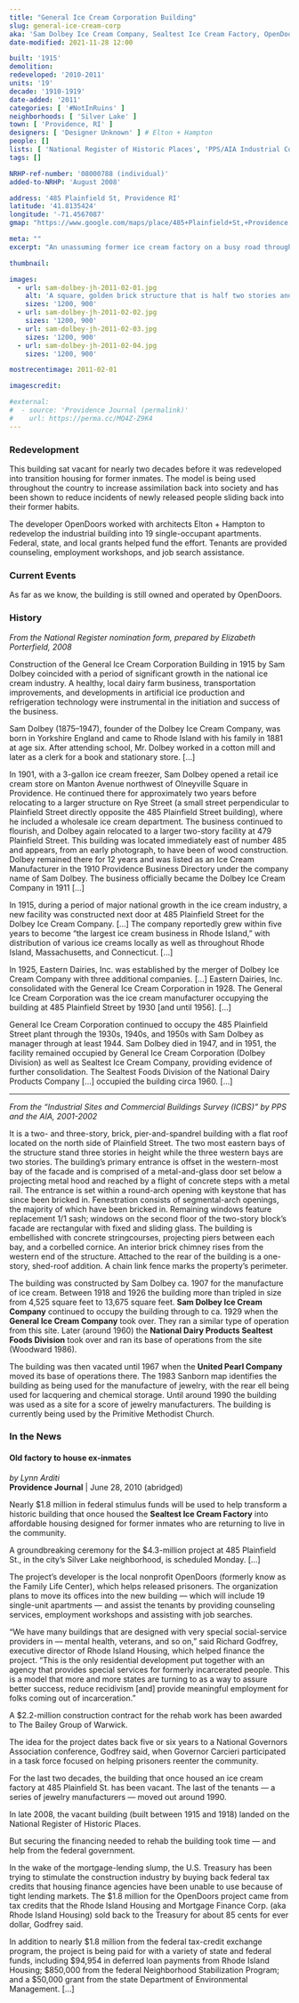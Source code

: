 ```yaml
---
title: "General Ice Cream Corporation Building"
slug: general-ice-cream-corp
aka: 'Sam Dolbey Ice Cream Company, Sealtest Ice Cream Factory, OpenDoors RI'
date-modified: 2021-11-28 12:00

built: '1915'
demolition:
redeveloped: '2010-2011'
units: '19'
decade: '1910-1919'
date-added: '2011'
categories: [ '#NotInRuins' ]
neighborhoods: [ 'Silver Lake' ]
town: [ 'Providence, RI' ]
designers: [ 'Designer Unknown' ] # Elton + Hampton
people: []
lists: [ 'National Register of Historic Places', 'PPS/AIA Industrial Commercial Buildings Survey' ]
tags: []

NRHP-ref-number: '08000788 (individual)'
added-to-NRHP: 'August 2008'

address: '485 Plainfield St, Providence RI'
latitude: '41.8135424'
longitude: '-71.4567087'
gmap: "https://www.google.com/maps/place/485+Plainfield+St,+Providence,+RI+02909/@41.8135424,-71.4567087,17z/data=!3m1!4b1!4m5!3m4!1s0x89e445f347801559:0x796ec65e0548642b!8m2!3d41.8135424!4d-71.45452"

meta: ""
excerpt: "An unassuming former ice cream factory on a busy road through a residential neighborhood"

thumbnail:

images:
  - url: sam-dolbey-jh-2011-02-01.jpg
    alt: 'A square, golden brick structure that is half two stories and half three. It is four bays deep by five bays wide; each bay consists of window triplets with arched tops with case concrete lintels. More description in the History section.'
    sizes: '1200, 900'
  - url: sam-dolbey-jh-2011-02-02.jpg
    sizes: '1200, 900'
  - url: sam-dolbey-jh-2011-02-03.jpg
    sizes: '1200, 900'
  - url: sam-dolbey-jh-2011-02-04.jpg
    sizes: '1200, 900'

mostrecentimage: 2011-02-01

imagescredit:

#external:
#  - source: 'Providence Journal (permalink)'
#    url: https://perma.cc/MQ4Z-Z9K4
---
```


### Redevelopment

This building sat vacant for nearly two decades before it was redeveloped into transition housing for former inmates. The model is being used throughout the country to increase assimilation back into society and has been shown to reduce incidents of newly released people sliding back into their former habits. 

The developer OpenDoors worked with architects Elton + Hampton to redevelop the industrial building into 19 single-occupant apartments. Federal, state, and local grants helped fund the effort. Tenants are provided counseling, employment workshops, and job search assistance. 


### Current Events

As far as we know, the building is still owned and operated by OpenDoors. 


### History

_From the National Register nomination form, prepared by Elizabeth Porterfield, 2008_

Construction of the General Ice Cream Corporation Building in 1915 by Sam Dolbey coincided with a period of significant growth in the national ice cream industry. A healthy, local dairy farm business, transportation improvements, and developments in artificial ice production and refrigeration technology were instrumental in the initiation and success of the business. 

Sam Dolbey (1875–1947), founder of the Dolbey Ice Cream Company, was born in Yorkshire England and came to Rhode Island with his family in 1881 at age six. After attending school, Mr. Dolbey worked in a cotton mill and later as a clerk for a book and stationary store. […]

In 1901, with a 3-gallon ice cream freezer, Sam Dolbey opened a retail ice cream store on Manton Avenue northwest of Olneyville Square in Providence. He continued there for approximately two years before relocating to a larger structure on Rye Street (a small street perpendicular to Plainfield Street directly opposite the 485 Plainfield Street building), where he included a wholesale ice cream department. The business continued to flourish, and Dolbey again relocated to a larger two-story facility at 479 Plainfield Street. This building was located immediately east of number 485 and appears, from an early photograph, to have been of wood construction. Dolbey remained there for 12 years and was listed as an Ice Cream Manufacturer in the 1910 Providence Business Directory under the company name of Sam Dolbey. The business officially became the Dolbey Ice Cream Company in 1911 […]

In 1915, during a period of major national growth in the ice cream industry, a new facility was constructed next door at 485 Plainfield Street for the Dolbey Ice Cream Company. […] The company reportedly grew within five years to become “the largest ice cream business in Rhode Island,” with distribution of various ice creams locally as well as throughout Rhode Island, Massachusetts, and Connecticut. […]

In 1925, Eastern Dairies, Inc. was established by the merger of Dolbey Ice Cream Company with three additional companies. […] Eastern Dairies, Inc. consolidated with the General Ice Cream Corporation in 1928. The General Ice Cream Corporation was the ice cream manufacturer occupying the building at 485 Plainfield Street by 1930 [and until 1956]. […]

General Ice Cream Corporation continued to occupy the 485 Plainfield Street plant through the 1930s, 1940s, and 1950s with Sam Dolbey as manager through at least 1944. Sam Dolbey died in 1947, and in 1951, the facility remained occupied by General Ice Cream Corporation (Dolbey Division) as well as Sealtest Ice Cream Company, providing evidence of further consolidation. The Sealtest Foods Division of the National Dairy Products Company […] occupied the building circa 1960. […]

***

_From the “Industrial Sites and Commercial Buildings Survey (ICBS)” by PPS and the AIA, 2001-2002_

It is a two- and three-story, brick, pier-and-spandrel building with a flat roof located on the north side of Plainfield Street. The two most eastern bays of the structure stand three stories in height while the three western bays are two stories. The building’s primary entrance is offset in the western-most bay of the facade and is comprised of a metal-and-glass door set below a projecting metal hood and reached by a flight of concrete steps with a metal rail. The entrance is set within a round-arch opening with keystone that has since been bricked in. Fenestration consists of segmental-arch openings, the majority of which have been bricked in. Remaining windows feature replacement 1/1 sash; windows on the second floor of the two-story block’s facade are rectangular with fixed and sliding glass. The building is embellished with concrete stringcourses, projecting piers between each bay, and a corbelled cornice. An interior brick chimney rises from the western end of the structure. Attached to the rear of the building is a one-story, shed-roof addition. A chain link fence marks the property’s perimeter.

The building was constructed by Sam Dolbey ca. 1907 for the manufacture of ice cream. Between 1918 and 1926 the building more than tripled in size from 4,525 square feet to 13,675 square feet. **Sam Dolbey Ice Cream Company** continued to occupy the building through to ca. 1929 when the **General Ice Cream Company** took over. They ran a similar type of operation from this site. Later (around 1960) the **National Dairy Products Sealtest Foods Division** took over and ran its base of operations from the site (Woodward 1986).

The building was then vacated until 1967 when the **United Pearl Company** moved its base of operations there. The 1983 Sanborn map identifies the building as being used for the manufacture of jewelry, with the rear ell being used for lacquering and chemical storage. Until around 1990 the building was used as a site for a score of jewelry manufacturers. The building is currently being used by the Primitive Methodist Church.


### In the News

#### Old factory to house ex-inmates

_by Lynn Arditi_  
**Providence Journal** | June 28, 2010 (abridged)

Nearly $1.8 million in federal stimulus funds will be used to help transform a historic building that once housed the **Sealtest Ice Cream Factory** into affordable housing designed for former inmates who are returning to live in the community.

A groundbreaking ceremony for the $4.3-million project at 485 Plainfield St., in the city’s Silver Lake neighborhood, is scheduled Monday. […]

The project’s developer is the local nonprofit OpenDoors (formerly know as the Family Life Center), which helps released prisoners. The organization plans to move its offices into the new building — which will include 19 single-unit apartments — and assist the tenants by providing counseling services, employment workshops and assisting with job searches.

“We have many buildings that are designed with very special social-service providers in — mental health, veterans, and so on,” said Richard Godfrey, executive director of Rhode Island Housing, which helped finance the project. “This is the only residential development put together with an agency that provides special services for formerly incarcerated people. This is a model that more and more states are turning to as a way to assure better success, reduce recidivism [and] provide meaningful employment for folks coming out of incarceration.”

A $2.2-million construction contract for the rehab work has been awarded to The Bailey Group of Warwick.

The idea for the project dates back five or six years to a National Governors Association conference, Godfrey said, when Governor Carcieri participated in a task force focused on helping prisoners reenter the community.

For the last two decades, the building that once housed an ice cream factory at 485 Plainfield St. has been vacant. The last of the tenants — a series of jewelry manufacturers — moved out around 1990.

In late 2008, the vacant building (built between 1915 and 1918) landed on the National Register of Historic Places.

But securing the financing needed to rehab the building took time — and help from the federal government.

In the wake of the mortgage-lending slump, the U.S. Treasury has been trying to stimulate the construction industry by buying back federal tax credits that housing finance agencies have been unable to use because of tight lending markets. The $1.8 million for the OpenDoors project came from tax credits that the Rhode Island Housing and Mortgage Finance Corp. (aka Rhode Island Housing) sold back to the Treasury for about 85 cents for ever dollar, Godfrey said.

In addition to nearly $1.8 million from the federal tax-credit exchange program, the project is being paid for with a variety of state and federal funds, including $94,954 in deferred loan payments from Rhode Island Housing; $850,000 from the federal Neighborhood Stabilization Program; and a $50,000 grant from the state Department of Environmental Management. […]
